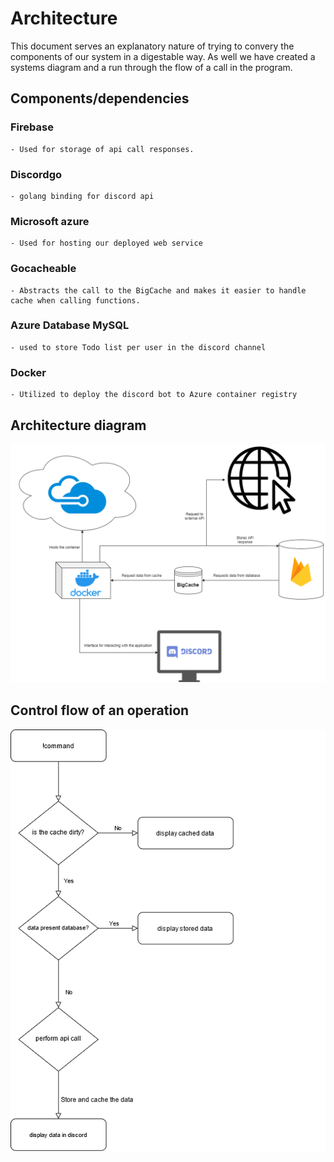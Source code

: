 # Architecture
This document serves an explanatory nature of trying to convery the components of our system in a digestable way. As well we have created a systems diagram and a run through the flow of a call in the program.

## Components/dependencies
### Firebase 
    - Used for storage of api call responses.
### Discordgo
    - golang binding for discord api
### Microsoft azure
    - Used for hosting our deployed web service
### Gocacheable
    - Abstracts the call to the BigCache and makes it easier to handle cache when calling functions.
### Azure Database MySQL
    - used to store Todo list per user in the discord channel
### Docker
    - Utilized to deploy the discord bot to Azure container registry

## Architecture diagram
![Architecture diagram](assets/software_diagram.png)

## Control flow of an operation
![Flow Chart](assets/flow_chart.png)
